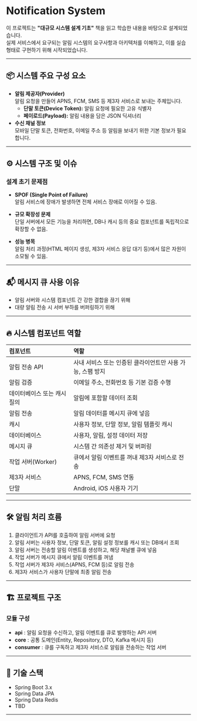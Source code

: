 # Notification System

이 프로젝트는 **"대규모 시스템 설계 기초"** 책을 읽고 학습한 내용을 바탕으로 설계되었습니다.  
실제 서비스에서 요구되는 알림 시스템의 요구사항과 아키텍처를 이해하고, 이를 실습 형태로 구현하기 위해 시작되었습니다.  

---

## 📦 시스템 주요 구성 요소

- **알림 제공자(Provider)**  
  알림 요청을 만들어 APNS, FCM, SMS 등 제3자 서비스로 보내는 주체입니다.
    - **단말 토큰(Device Token):** 알림 요청에 필요한 고유 식별자
    - **페이로드(Payload):** 알림 내용을 담은 JSON 딕셔너리
- **수신 채널 정보**  
  모바일 단말 토큰, 전화번호, 이메일 주소 등 알림을 보내기 위한 기본 정보가 필요합니다.

---

## ⚙️ 시스템 구조 및 이슈

### 설계 초기 문제점

- **SPOF (Single Point of Failure)**  
  알림 서비스에 장애가 발생하면 전체 서비스 장애로 이어질 수 있음.

- **규모 확장성 문제**  
  단일 서버에서 모든 기능을 처리하면, DB나 캐시 등의 중요 컴포넌트를 독립적으로 확장할 수 없음.

- **성능 병목**  
  알림 처리 과정(HTML 페이지 생성, 제3자 서비스 응답 대기 등)에서 많은 자원이 소모될 수 있음.

---

## 📬 메시지 큐 사용 이유

- 알림 서버와 시스템 컴포넌트 간 강한 결합을 끊기 위해
- 대량 알림 전송 시 서버 부하를 버퍼링하기 위해

---

## 🔥 시스템 컴포넌트 역할

| 컴포넌트 | 역할 |
|:---|:---|
| 알림 전송 API | 사내 서비스 또는 인증된 클라이언트만 사용 가능, 스팸 방지 |
| 알림 검증 | 이메일 주소, 전화번호 등 기본 검증 수행 |
| 데이터베이스 또는 캐시 질의 | 알림에 포함할 데이터 조회 |
| 알림 전송 | 알림 데이터를 메시지 큐에 넣음 |
| 캐시 | 사용자 정보, 단말 정보, 알림 템플릿 캐시 |
| 데이터베이스 | 사용자, 알림, 설정 데이터 저장 |
| 메시지 큐 | 시스템 간 의존성 제거 및 버퍼링 |
| 작업 서버(Worker) | 큐에서 알림 이벤트를 꺼내 제3자 서비스로 전송 |
| 제3자 서비스 | APNS, FCM, SMS 연동 |
| 단말 | Android, iOS 사용자 기기 |

---

## 🛠️ 알림 처리 흐름

1. 클라이언트가 API를 호출하여 알림 서버에 요청
2. 알림 서버는 사용자 정보, 단말 토큰, 알림 설정 정보를 캐시 또는 DB에서 조회
3. 알림 서버는 전송할 알림 이벤트를 생성하고, 해당 채널별 큐에 넣음
4. 작업 서버가 메시지 큐에서 알림 이벤트를 꺼냄
5. 작업 서버가 제3자 서비스(APNS, FCM 등)로 알림 전송
6. 제3자 서비스가 사용자 단말에 최종 알림 전송

---

## 🏗️ 프로젝트 구조

### 모듈 구성

- **api** : 알림 요청을 수신하고, 알림 이벤트를 큐로 발행하는 API 서버
- **core** : 공통 도메인(Entity, Repository, DTO, Kafka 메시지 등)
- **consumer** : 큐를 구독하고 제3자 서비스로 알림을 전송하는 작업 서버

---

## 🚀 기술 스택

- Spring Boot 3.x
- Spring Data JPA
- Spring Data Redis
- TBD
---